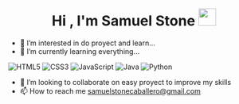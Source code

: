 <h1 align="center"><b>Hi , I'm Samuel Stone </b><img src="https://media.giphy.com/media/hvRJCLFzcasrR4ia7z/giphy.gif" width="35"></h1>

  
- 👀 I’m interested in do proyect and learn...
- 🌱 I’m currently learning everything...

![HTML5](https://img.shields.io/badge/HTML5%20-%23E34F26.svg?style=for-the-badge&logo=html5&logoColor=white)
![CSS3](https://img.shields.io/badge/CSS%20-%231572B6.svg?style=for-the-badge&logo=css3&logoColor=white)
![JavaScript](https://img.shields.io/badge/JavaScript%20-%23F7DF1E.svg?style=for-the-badge&logo=javascript&logoColor=black)
![Java](https://img.shields.io/badge/java-%23ED8B00.svg?style=for-the-badge&logo=openjdk&logoColor=white)
![Python](https://img.shields.io/badge/python-3670A0?style=for-the-badge&logo=python&logoColor=ffdd54)  

- 💞️ I’m looking to collaborate on easy proyect to improve my skills
- 📫 How to reach me samuelstonecaballero@gmail.com

<!---
ELROKA02/ELROKA02 is a ✨ special ✨ repository because its `README.md` (this file) appears on your GitHub profile.
You can click the Preview link to take a look at your changes.
--->
